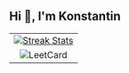 ## Hi 👋, I'm Konstantin
<table style="width: 100%; border-collapse: collapse;">
    <tr>
        <td style="text-align: left; vertical-align: top; width: 70%;">
            <a href="https://github.com/anuraghazra/github-readme-stats">
                <img src="https://streak-stats.demolab.com/?user=Konstantin2005&theme=dark" alt="Streak Stats" style="max-width: 100%; height: auto;>
                <br>
                <img src="https://github-readme-stats.vercel.app/api?username=Konstantin2005&show_icons=true&theme=merko" alt="Anurag's GitHub stats" style="max-width: 100%; height: auto;">
            </a>
        </td>
    </tr>
    <tr>
        <td style="text-align: center; vertical-align: top; width: 100%;">
            <img src="https://leetcard.jacoblin.cool/kostua?ext=heatmap" alt="LeetCard" style="max-width: 100%; height: auto;">
        </td>
    </tr>
</table>

<!--
**Konstantin2005/Konstantin2005**

-->